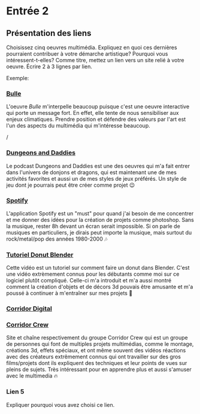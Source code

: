# Entrée 2
## Présentation des liens
Choisissez cinq oeuvres multimédia. Expliquez en quoi ces dernières pourraient contribuer à votre démarche artistique? Pourquoi vous intéressent-t-elles? Comme titre, mettez un lien vers un site relié à votre oeuvre. Écrire 2 à 3 lignes par lien.

Exemple: 
### [Bulle](https://www.onf.ca/interactif/bulle/) 
L'oeuvre *Bulle* m'interpelle beaucoup puisque c'est une oeuvre interactive qui porte un message fort. En effet, elle tente de nous sensibiliser aux enjeux climatiques. Prendre position et défendre des valeurs par l'art est l'un des aspects du multimédia qui m'intéresse beaucoup. 

/

###  [Dungeons and Daddies](https://www.dungeonsanddaddies.com/)
Le podcast Dungeons and Daddies est une des oeuvres qui m'a fait entrer dans l'univers de donjons et dragons, qui est maintenant une de mes activités favorites et aussi un de mes styles de jeux préférés. Un style de jeu dont je pourrais peut être créer comme projet 😉

### [Spotify](https://open.spotify.com/intl-fr)
L'application Spotify est un "must" pour quand j'ai besoin de me concentrer et me donner des idées pour la création de projets comme photoshop. Sans la musique, rester 8h devant un écran serait impossible. Si on parle de musiques en particuliers, je dirais peut importe la musique, mais surtout du rock/metal/pop des années 1980-2000 🎶

### [Tutoriel Donut Blender](https://www.youtube.com/watch?v=nIoXOplUvAw)
Cette vidéo est un tutoriel sur comment faire un donut dans Blender. C'est une vidéo extrèmement connus pour les débutants comme moi sur ce logiciel plutôt compliqué. Celle-ci m'a introduit et m'a aussi montré comment la création d'objets et de décors 3d pouvais être amusante et m'a poussé à continuer à m'entraîner sur mes projets 💪

### [Corridor Digital](https://www.corridordigital.com/)
### [Corridor Crew](https://www.youtube.com/@CorridorCrew)
Site et chaîne respectivement du groupe Corridor Crew qui est un groupe de personnes qui font de multiples projets multimédias, comme le montage, créations 3d, effets spéciaux, et ont même souvent des vidéos réactions avec des créateurs extrêmement connus qui ont travailler sur des gros films/projets dont ils expliquent des techniques et leur points de vues sur pleins de sujets. Très intéressant pour en apprendre plus et aussi s'amuser avec le multimedia 🔥

### Lien 5 
Expliquer pourquoi vous avez choisi ce lien. 

